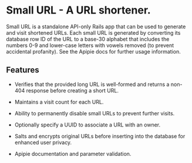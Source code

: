 # Small URL - A URL shortener.

Small URL is a standalone API-only Rails app that can be used to generate and visit shortened URLs. Each small URL is generated by converting its database row ID of the URL to a base-30 alphabet that includes the numbers 0-9 and lower-case letters with vowels removed (to prevent accidental profanity). See the Apipie docs for further usage information.

## Features

* Verifies that the provided long URL is well-formed and returns a non-404 response before creating a short URL.

* Maintains a visit count for each URL.

* Ability to permanently disable small URLs to prevent further visits.

* Optionally specify a UUID to associate a URL with an owner.

* Salts and encrypts original URLs before inserting into the database for enhanced user privacy.

* Apipie documentation and parameter validation.